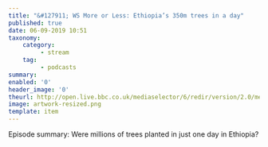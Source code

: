 ```yaml
---
title: "&#127911; WS More or Less: Ethiopia’s 350m trees in a day"
published: true
date: 06-09-2019 10:51
taxonomy:
    category:
         - stream
    tag:
         - podcasts
summary:
enabled: '0'
header_image: '0'
theurl: http://open.live.bbc.co.uk/mediaselector/6/redir/version/2.0/mediaset/audio-nondrm-download/proto/http/vpid/p07lgzcw.mp3
image: artwork-resized.png
template: item
---
```

 
Episode summary: Were millions of trees planted in just one day in Ethiopia?
